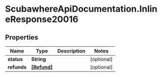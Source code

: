 # ScubawhereApiDocumentation.InlineResponse20016

## Properties
Name | Type | Description | Notes
------------ | ------------- | ------------- | -------------
**status** | **String** |  | [optional] 
**refunds** | [**[Refund]**](Refund.md) |  | [optional] 


